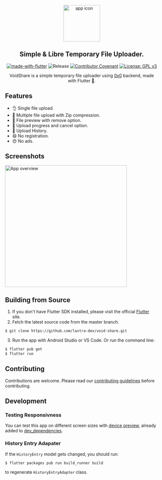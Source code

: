 <div align="center">
<img src="https://i.imgur.com/HRUd6lq.png" alt="app icon" height="120">  

## **Simple & Libre Temporary File Uploader.**

[![made-with-flutter](https://img.shields.io/badge/Made%20with-Flutter-1f425f.svg)](https://flutter.dev/)
![Release](https://img.shields.io/github/v/release/lastra-dev/void-share)
[![Contributor Covenant](https://img.shields.io/badge/Contributor%20Covenant-2.1-4baaaa.svg)](CODE_OF_CONDUCT.md)
[![License: GPL v3](https://img.shields.io/badge/License-GPLv3-blue.svg)](https://www.gnu.org/licenses/gpl-3.0)

VoidShare is a simple temporary file uploader using [0x0](https://voidshare.xyz) backend, made with Flutter 💙.

</div>

## Features

*   👌 Single file upload.
*   🚀 Multiple file upload with Zip compression.
*   🔭 File preview with remove option.
*   💯 Upload progress and cancel option.
*   🍯 Upload History.
*   😄 No registration.
*   😍 No ads.

## Screenshots

<img src="https://i.imgur.com/bjqiWWT.png" alt="App overview" height="400">

## Building from Source

1.  If you don't have Flutter SDK installed, please visit the official [Flutter](https://flutter.dev/) site.
2.  Fetch the latest source code from the master branch.

```bash
$ git clone https://github.com/lastra-dev/void-share.git
```

3.  Run the app with Android Studio or VS Code. Or run the command line:

```bash
$ flutter pub get
$ flutter run
```

## Contributing

Contributions are welcome. Please read our [contributing guidelines](CONTRIBUTING.md) before contributing.

## Development

### Testing Responsivness

You can test this app on different screen sizes with [device preview](https://pub.dev/packages/device_preview),
already added to [dev\_dependencies](pubspec.yaml#L36).

### History Entry Adapater

If the `HistoryEntry` model gets changed, you should run:

    $ flutter packages pub run build_runner build

to regenerate `HistoryEntryAdapter` class.
